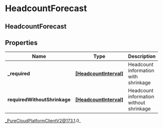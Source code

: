 # HeadcountForecast

## HeadcountForecast

## Properties

|Name | Type | Description | Notes|
|------------ | ------------- | ------------- | -------------|
| **_required** | [**[HeadcountInterval]**]([HeadcountInterval]) | Headcount information with shrinkage | |
| **requiredWithoutShrinkage** | [**[HeadcountInterval]**]([HeadcountInterval]) | Headcount information without shrinkage | |



_PureCloudPlatformClientV2@173.1.0_

